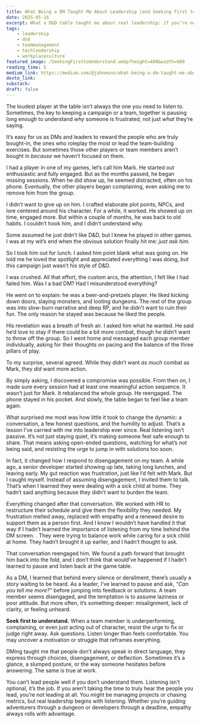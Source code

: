 ```yaml
---
title: What Being a DM Taught Me About Leadership (and Seeking First to Understand
date: 2025-05-16
excerpt: What a D&D table taught me about real leadership: if you’re not truly listening, you’re not leading. A story about empathy, disengagement, and growth.
tags:
    - leadership
    - dnd
    - teammanagement
    - techleadership
    - workplaceculture
featured_image: /SeekingFirsttoUnderstand.webp?height=400&width=800
reading_time: 5
medium_link: https://medium.com/@johnmunn/what-being-a-dm-taught-me-about-leadership-and-seeking-first-to-understand-e2694b4cf69c
devto_link:
substack:
draft: false
---
```


The loudest player at the table isn’t always the one you need to listen to. Sometimes, the key to keeping a campaign or a team, together is pausing long enough to understand _why_ someone is frustrated, not just _what_ they’re saying.

It’s easy for us as DMs and leaders to reward the people who are truly bought-in, the ones who roleplay the most or lead the team-building exercises. But sometimes those other players or team members aren’t bought in _because_ we haven’t focused on them.

I had a player in one of my games, let’s call him Mark. He started out enthusiastic and fully engaged. But as the months passed, he began missing sessions. When he did show up, he seemed distracted, often on his phone. Eventually, the other players began complaining, even asking me to remove him from the group.

I didn’t want to give up on him. I crafted elaborate plot points, NPCs, and lore centered around his character. For a while, it worked. He showed up on time, engaged more. But within a couple of months, he was back to old habits. I couldn’t hook him, and I didn’t understand why.

Some assumed he just didn’t like D&D, but I knew he played in other games. I was at my wit’s end when the obvious solution finally hit me: _just ask him._

So I took him out for lunch. I asked him point blank what was going on. He told me he loved the spotlight and appreciated everything I was doing, but this campaign just wasn’t his style of D&D.

I was crushed. All that effort, the custom arcs, the attention, I felt like I had failed him. Was I a bad DM? Had I misunderstood everything?

He went on to explain: he was a beer-and-pretzels player. He liked kicking down doors, slaying monsters, and looting dungeons. The rest of the group was into slow-burn narrative and deep RP, and he didn’t want to ruin their fun. The only reason he stayed was because he liked the people.

His revelation was a breath of fresh air. I asked him what he wanted. He said he’d love to stay if there could be a bit more combat, though he didn’t want to throw off the group. So I went home and messaged each group member individually, asking for their thoughts on pacing and the balance of the three pillars of play.

To my surprise, several agreed. While they didn’t want _as much_ combat as Mark, they _did_ want more action.

By simply asking, I discovered a compromise was possible. From then on, I made sure every session had at least one meaningful action sequence. It wasn’t just for Mark. It rebalanced the whole group. He reengaged. The phone stayed in his pocket. And slowly, the table began to feel like a team again.

What surprised me most was how little it took to change the dynamic: a conversation, a few honest questions, and the humility to adjust. That’s a lesson I’ve carried with me into leadership ever since. Real listening isn’t passive. It’s not just staying quiet, it’s making someone feel safe enough to share. That means asking open-ended questions, watching for what’s _not_ being said, and resisting the urge to jump in with solutions too soon.

In fact, it changed how I respond to disengagement on my team. A while ago, a senior developer started showing up late, taking long lunches, and leaving early. My gut reaction was frustration, just like I’d felt with Mark. But I caught myself. Instead of assuming disengagement, I invited them to talk. That’s when I learned they were dealing with a sick child at home. They hadn’t said anything because they didn’t want to burden the team.

Everything changed after that conversation. We worked with HR to restructure their schedule and give them the flexibility they needed. My frustration melted away, replaced with empathy and a renewed desire to support them as a person first. And I know I wouldn’t have handled it that way if I hadn’t learned the importance of listening from my time behind the DM screen. . They were trying to balance work while caring for a sick child at home. They hadn’t brought it up earlier, and I hadn’t thought to ask.

That conversation reengaged him. We found a path forward that brought him back into the fold, and I don’t think that would’ve happened if I hadn’t learned to pause and listen back at the game table.

As a DM, I learned that behind every silence or derailment, there’s usually a story waiting to be heard. As a leader, I’ve learned to pause and ask, _“Can you tell me more?”_ before jumping into feedback or solutions. A team member seems disengaged, and the temptation is to assume laziness or poor attitude. But more often, it’s something deeper: misalignment, lack of clarity, or feeling unheard.

**Seek first to understand.** When a team member is underperforming, complaining, or even just acting out of character, resist the urge to fix or judge right away. Ask questions. Listen longer than feels comfortable. You may uncover a motivation or struggle that reframes everything.

DMing taught me that people don’t always speak in direct language, they express through choices, disengagement, or deflection. Sometimes it’s a glance, a slumped posture, or the way someone hesitates before answering. The same is true at work.

You can’t lead people well if you don’t understand them. Listening isn’t optional, it’s the job. If you aren’t taking the time to truly hear the people you lead, you’re not leading at all. You might be managing projects or chasing metrics, but real leadership begins with listening. Whether you’re guiding adventurers through a dungeon or developers through a deadline, empathy always rolls with advantage.
